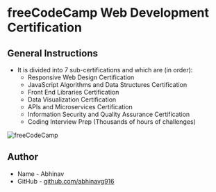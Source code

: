 # freeCodeCamp Web Development Certification
## General Instructions
* It is divided into 7 sub-certifications and which are (in order):
  * Responsive Web Design Certification 
  * JavaScript Algorithms and Data Structures Certification
  * Front End Libraries Certification
  * Data Visualization Certification
  * APIs and Microservices Certification
  * Information Security and Quality Assurance Certification
  * Coding Interview Prep (Thousands of hours of challenges)

![freeCodeCamp](https://upload.wikimedia.org/wikipedia/commons/3/39/FreeCodeCamp_logo.png)

## Author
* Name - Abhinav
* GitHub - [github.com/abhinavg916](https://github.com/abhinavg916)
